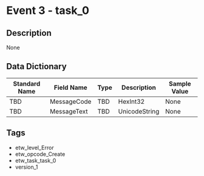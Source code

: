 # Event 3 - task_0

## Description
None

## Data Dictionary
|Standard Name|Field Name|Type|Description|Sample Value|
|---|---|---|---|---|
|TBD|MessageCode|TBD|HexInt32|None|None|
|TBD|MessageText|TBD|UnicodeString|None|None|

## Tags
* etw_level_Error
* etw_opcode_Create
* etw_task_task_0
* version_1